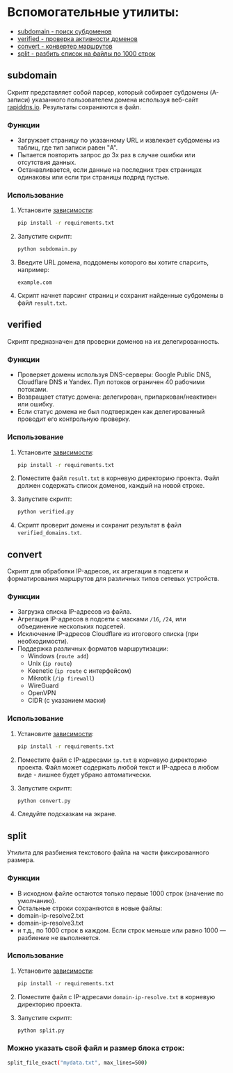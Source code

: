 # Вспомогательные утилиты:
- [subdomain - поиск субдоменов](#subdomain)
- [verified - проверка активности доменов](#verified)
- [convert - конвертер маршрутов](#convert)
- [split - разбить список на файлы по 1000 строк](#split)

## subdomain

Скрипт представляет собой парсер, который собирает субдомены (A-записи) указанного пользователем домена используя веб-сайт [rapiddns.io](https://rapiddns.io/subdomain/).
Результаты сохраняются в файл.

### Функции

- Загружает страницу по указанному URL и извлекает субдомены из таблиц, где тип записи равен "A".
- Пытается повторить запрос до 3х раз в случае ошибки или отсутствия данных.
- Останавливается, если данные на последних трех страницах одинаковы или если три страницы подряд пустые.

### Использование

1. Установите [зависимости](https://github.com/Ground-Zerro/DomainMapper/blob/main/requirements.txt):

   ```bash
   pip install -r requirements.txt
   ```

2. Запустите скрипт:

   ```bash
   python subdomain.py
   ```

3. Введите URL домена, поддомены которого вы хотите спарсить, например:

   ```
   example.com
   ```

4. Скрипт начнет парсинг страниц и сохранит найденные субдомены в файл `result.txt`.

## verified

Скрипт предназначен для проверки доменов на их делегированность.

### Функции

- Проверяет домены используя DNS-серверы: Google Public DNS, Cloudflare DNS и Yandex. Пул потоков ограничен 40 рабочими потоками.
- Возвращает статус домена: делегирован, припаркован/неактивен или ошибку.
- Если статус домена не был подтвержден как делегированный проводит его контрольную проверку.

### Использование

1. Установите [зависимости](https://github.com/Ground-Zerro/DomainMapper/blob/main/requirements.txt):

   ```bash
   pip install -r requirements.txt
   ```

2. Поместите файл `result.txt` в корневую директорию проекта. Файл должен содержать список доменов, каждый на новой строке.

3. Запустите скрипт:

   ```bash
   python verified.py
   ```

4. Скрипт проверит домены и сохранит результат в файл `verified_domains.txt`.

## convert

Скрипт для обработки IP-адресов, их агрегации в подсети и форматирования маршрутов для различных типов сетевых устройств.

### Функции

- Загрузка списка IP-адресов из файла.
- Агрегация IP-адресов в подсети с масками `/16`, `/24`, или объединение нескольких подсетей.
- Исключение IP-адресов Cloudflare из итогового списка (при необходимости).
- Поддержка различных форматов маршрутизации:
  - Windows (`route add`)
  - Unix (`ip route`)
  - Keenetic (`ip route` с интерфейсом)
  - Mikrotik (`/ip firewall`)
  - WireGuard
  - OpenVPN
  - CIDR (с указанием маски)

### Использование

1. Установите [зависимости](https://github.com/Ground-Zerro/DomainMapper/blob/main/requirements.txt):

   ```bash
   pip install -r requirements.txt
   ```

2. Поместите файл c IP-адресами `ip.txt` в корневую директорию проекта. Файл может содержать любой текст и IP-адреса в любом виде - лишнее будет убрано автоматически.

3. Запустите скрипт:

   ```bash
   python convert.py
   ```

4. Следуйте подсказкам на экране.


## split

Утилита для разбиения текстового файла на части фиксированного размера.

### Функции

- В исходном файле остаются только первые 1000 строк (значение по умолчанию).
- Остальные строки сохраняются в новые файлы:
- domain-ip-resolve2.txt
- domain-ip-resolve3.txt
- и т.д., по 1000 строк в каждом.
Если строк меньше или равно 1000 — разбиение не выполняется.

### Использование

1. Установите [зависимости](https://github.com/Ground-Zerro/DomainMapper/blob/main/requirements.txt):

   ```bash
   pip install -r requirements.txt
   ```

2. Поместите файл c IP-адресами `domain-ip-resolve.txt` в корневую директорию проекта.

3. Запустите скрипт:

   ```bash
   python split.py
   ```
### Можно указать свой файл и размер блока строк:

   ```bash
   split_file_exact("mydata.txt", max_lines=500)
   ```